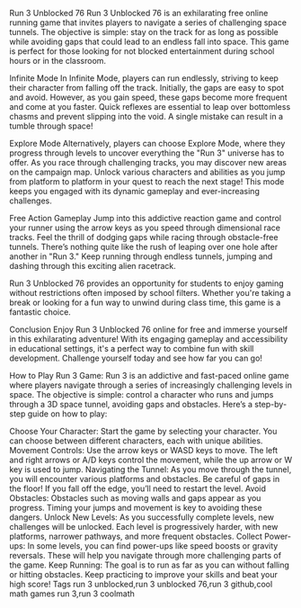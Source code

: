 Run 3 Unblocked 76
Run 3 Unblocked 76 is an exhilarating free online running game that invites players to navigate a series of challenging space tunnels. The objective is simple: stay on the track for as long as possible while avoiding gaps that could lead to an endless fall into space. This game is perfect for those looking for not blocked entertainment during school hours or in the classroom.

Infinite Mode
In Infinite Mode, players can run endlessly, striving to keep their character from falling off the track. Initially, the gaps are easy to spot and avoid. However, as you gain speed, these gaps become more frequent and come at you faster. Quick reflexes are essential to leap over bottomless chasms and prevent slipping into the void. A single mistake can result in a tumble through space!

Explore Mode
Alternatively, players can choose Explore Mode, where they progress through levels to uncover everything the "Run 3" universe has to offer. As you race through challenging tracks, you may discover new areas on the campaign map. Unlock various characters and abilities as you jump from platform to platform in your quest to reach the next stage! This mode keeps you engaged with its dynamic gameplay and ever-increasing challenges.

Free Action Gameplay
Jump into this addictive reaction game and control your runner using the arrow keys as you speed through dimensional race tracks. Feel the thrill of dodging gaps while racing through obstacle-free tunnels. There’s nothing quite like the rush of leaping over one hole after another in "Run 3." Keep running through endless tunnels, jumping and dashing through this exciting alien racetrack.

Run 3 Unblocked 76 provides an opportunity for students to enjoy gaming without restrictions often imposed by school filters. Whether you're taking a break or looking for a fun way to unwind during class time, this game is a fantastic choice.

Conclusion
Enjoy Run 3 Unblocked 76 online for free and immerse yourself in this exhilarating adventure! With its engaging gameplay and accessibility in educational settings, it's a perfect way to combine fun with skill development. Challenge yourself today and see how far you can go!

How to Play Run 3 Game:
Run 3 is an addictive and fast-paced online game where players navigate through a series of increasingly challenging levels in space. The objective is simple: control a character who runs and jumps through a 3D space tunnel, avoiding gaps and obstacles. Here’s a step-by-step guide on how to play:

Choose Your Character: Start the game by selecting your character. You can choose between different characters, each with unique abilities.
Movement Controls: Use the arrow keys or WASD keys to move. The left and right arrows or A/D keys control the movement, while the up arrow or W key is used to jump.
Navigating the Tunnel: As you move through the tunnel, you will encounter various platforms and obstacles. Be careful of gaps in the floor! If you fall off the edge, you’ll need to restart the level.
Avoid Obstacles: Obstacles such as moving walls and gaps appear as you progress. Timing your jumps and movement is key to avoiding these dangers.
Unlock New Levels: As you successfully complete levels, new challenges will be unlocked. Each level is progressively harder, with new platforms, narrower pathways, and more frequent obstacles.
Collect Power-ups: In some levels, you can find power-ups like speed boosts or gravity reversals. These will help you navigate through more challenging parts of the game.
Keep Running: The goal is to run as far as you can without falling or hitting obstacles. Keep practicing to improve your skills and beat your high score!
Tags
run 3 unblocked,run 3 unblocked 76,run 3 github,cool math games run 3,run 3 coolmath
